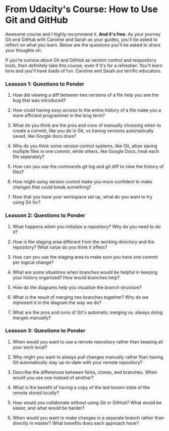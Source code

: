 # From Udacity's Course: How to Use Git and GitHub

Awesome course and I highly recommend it. **And it's free**. As your journey Git and GitHub with Caroline and Sarah as your
guides, you'll be asked to reflect on what you learn. Below are the questions you'll be asked to share your thoughts on.

If you're curious about Git and GitHub as version control and respository tools, then definitely take this course, even
if it's for a refresher. You'll learn tons and you'll have loads of fun. Caroline and Sarah are terrific educators. 

### Leasson 1: Questions to Ponder

1. How did viewing a diff between two versions of a file help you see the bug that was introduced?

2. How could having easy access to the entire history of a file make you a more efficient programmer in the long term?

3. What do you think are the pros and cons of manually choosing when to create a commit, like you do in Git, vs having
versions automatically saved, like Google docs does?

4. Why do you think some version control systems, like Git, allow saving multiple files in one commit, while others, like 
Google Docs, treat each file separately?

5. How can you use the commands git log and git diff to view the history of files?

6. How might using version control make you more confident to make changes that could break something?

7. Now that you have your workspace set up, what do you want to try using Git for?

### Leasson 2: Questions to Ponder

1. What happens when you initialize a repository? Why do you need to do it?

2. How is the staging area different from the working directory and the repository? What value do you think it offers?

3. How can you use the staging area to make sure you have one commit per logical change?

4. What are some situations when branches would be helpful in keeping your history organized? How would branches help?

5. How do the diagrams help you visualize the branch structure?

6. What is the result of merging two branches together? Why do we represent it in the diagram the way we do?

7. What are the pros and cons of Git's automatic merging vs. always doing merges manually?

### Leasson 3: Questions to Ponder

1. When would you want to use a remote repository rather than keeping all your work local?

2. Why might you want to always pull changes manually rather than having Git automatically stay up-to-date with your
remote repository?

3. Describe the differences between forks, clones, and branches.  When would you use one instead of another?

4. What is the benefit of having a copy of the last known state of the remote stored locally?

5. How would you collaborate without using Git or GitHub?  What would be easier, and what would be harder?

6. When would you want to make changes in a separate branch rather than directly in master?  What benefits does each
approach have?
